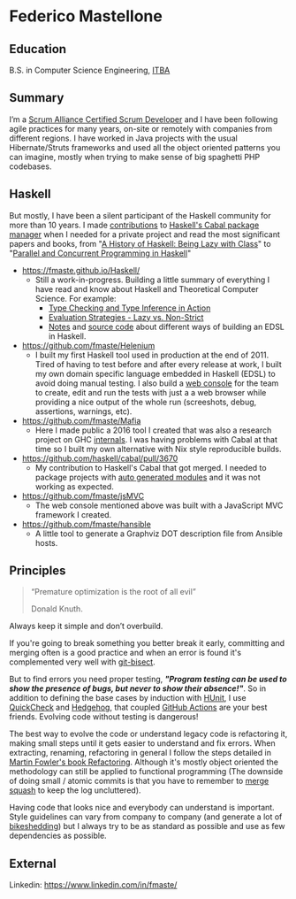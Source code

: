 # Federico Mastellone

## Education

B.S. in Computer Science Engineering, [ITBA](https://www.itba.edu.ar/)

## Summary

I’m a [Scrum Alliance Certified Scrum Developer](https://www.scrumalliance.org/get-certified/developer-track/certified-scrum-developer) and I have been following agile practices for many years, on-site or remotely with companies from different regions. I have worked in Java projects with the usual Hibernate/Struts frameworks and used all the object oriented patterns you can imagine, mostly when trying to make sense of big spaghetti PHP codebases.

## Haskell

But mostly, I have been a silent participant of the Haskell community for more than 10 years. I made [contributions](https://github.com/haskell/cabal/pull/3670) to [Haskell's Cabal package manager](https://www.haskell.org/cabal/) when I needed for a private project and read the most significant papers and books, from "[A History of Haskell: Being Lazy with Class](https://www.microsoft.com/en-us/research/wp-content/uploads/2016/07/history.pdf)" to "[Parallel and Concurrent Programming in Haskell](https://simonmar.github.io/pages/pcph.html)"

- https://fmaste.github.io/Haskell/
  - Still a work-in-progress. Building a little summary of everything I have read and know about Haskell and Theoretical Computer Science.
    For example:
    - [Type Checking and Type Inference in Action](https://fmaste.github.io/Haskell/doc/TypeCheckingAndInference.html)
    - [Evaluation Strategies - Lazy vs. Non-Strict](https://fmaste.github.io/Haskell/doc/EvaluationStrategies.html)
    - [Notes](https://fmaste.github.io/Haskell/doc/EDSL) and [source code](https://github.com/fmaste/Haskell/blob/master/src/EDSL.hs) about different ways of building an EDSL in Haskell.
- https://github.com/fmaste/Helenium
  - I built my first Haskell tool used in production at the end of 2011.
    Tired of having to test before and after every release at work, I built my own domain specific language embedded in Haskell (EDSL) to avoid doing manual testing.
    I also build a [web console](https://github.com/fmaste/HeleniumConsole) for the team to create, edit and run the tests with just a a web browser while providing a nice output of the whole run (screeshots, debug, assertions, warnings, etc).
- https://github.com/fmaste/Mafia
  - Here I made public a 2016 tool I created that was also a research project on GHC [internals](https://github.com/fmaste/Mafia/blob/master/docs/Executable.md).
    I was having problems with Cabal at that time so I built my own alternative with Nix style reproducible builds.
- https://github.com/haskell/cabal/pull/3670
  - My contribution to Haskell's Cabal that got merged. I needed to package projects with [auto generated modules](https://cabal.readthedocs.io/en/3.4/cabal-package.html#autogenerated-modules-and-includes) and it was not working as expected.
- https://github.com/fmaste/jsMVC
  - The web console mentioned above was built with a JavaScript MVC framework I created.
- https://github.com/fmaste/hansible
  - A little tool to generate a Graphviz DOT description file from Ansible hosts.

## Principles

> “Premature optimization is the root of all evil”
> 
> Donald Knuth.

Always keep it simple and don’t overbuild.

If you're going to break something you better break it early, committing and merging often is a good practice and when an error is found it's complemented very well with [git-bisect](https://git-scm.com/docs/git-bisect).

But to find errors you need proper testing, ***"Program testing can be used to show the presence of bugs, but never to show their absence!"***. So in addition to defining the base cases by induction with [HUnit](https://hackage.haskell.org/package/HUnit), I use [QuickCheck](https://hackage.haskell.org/package/QuickCheck) and [Hedgehog](https://hackage.haskell.org/package/hedgehog), that coupled [GitHub Actions](https://github.com/features/actions) are your best friends. Evolving code without testing is dangerous!

The best way to evolve the code or understand legacy code is refactoring it, making small steps until it gets easier to understand and fix errors.
When extracting, renaming, refactoring in general I follow the steps detailed in [Martin Fowler's book Refactoring](https://refactoring.com/). Although it's mostly object oriented the methodology can still be applied to functional programming (The downside of doing small / atomic commits is that you have to remember to [merge squash](https://git-scm.com/docs/git-merge#Documentation/git-merge.txt---squash) to keep the log uncluttered).

Having code that looks nice and everybody can understand is important. Style guidelines can vary from company to company (and generate a lot of [bikeshedding](https://en.wikipedia.org/wiki/Law_of_triviality)) but I always try to be as standard as possible and use as few dependencies as possible.

## External

Linkedin: https://www.linkedin.com/in/fmaste/
